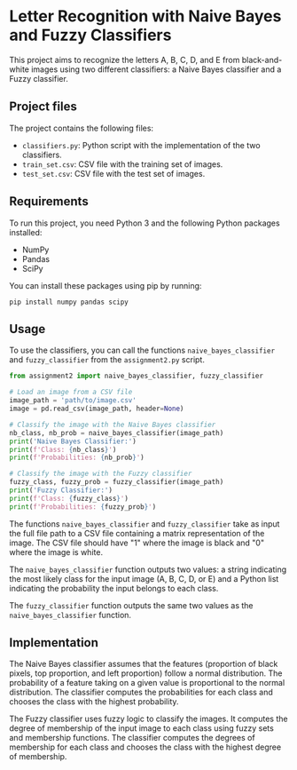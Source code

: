 # Letter Recognition with Naive Bayes and Fuzzy Classifiers

This project aims to recognize the letters A, B, C, D, and E from black-and-white images using two different classifiers: a Naive Bayes classifier and a Fuzzy classifier.

## Project files

The project contains the following files:

- `classifiers.py`: Python script with the implementation of the two classifiers.
- `train_set.csv`: CSV file with the training set of images.
- `test_set.csv`: CSV file with the test set of images.

## Requirements

To run this project, you need Python 3 and the following Python packages installed:

- NumPy
- Pandas
- SciPy

You can install these packages using pip by running:

```
pip install numpy pandas scipy
```

## Usage

To use the classifiers, you can call the functions `naive_bayes_classifier` and `fuzzy_classifier` from the `assignment2.py` script.

```python
from assignment2 import naive_bayes_classifier, fuzzy_classifier

# Load an image from a CSV file
image_path = 'path/to/image.csv'
image = pd.read_csv(image_path, header=None)

# Classify the image with the Naive Bayes classifier
nb_class, nb_prob = naive_bayes_classifier(image_path)
print('Naive Bayes Classifier:')
print(f'Class: {nb_class}')
print(f'Probabilities: {nb_prob}')

# Classify the image with the Fuzzy classifier
fuzzy_class, fuzzy_prob = fuzzy_classifier(image_path)
print('Fuzzy Classifier:')
print(f'Class: {fuzzy_class}')
print(f'Probabilities: {fuzzy_prob}')
```

The functions `naive_bayes_classifier` and `fuzzy_classifier` take as input the full file path to a CSV file containing a matrix representation of the image. The CSV file should have "1" where the image is black and "0" where the image is white.

The `naive_bayes_classifier` function outputs two values: a string indicating the most likely class for the input image (A, B, C, D, or E) and a Python list indicating the probability the input belongs to each class.

The `fuzzy_classifier` function outputs the same two values as the `naive_bayes_classifier` function.

## Implementation

The Naive Bayes classifier assumes that the features (proportion of black pixels, top proportion, and left proportion) follow a normal distribution. The probability of a feature taking on a given value is proportional to the normal distribution. The classifier computes the probabilities for each class and chooses the class with the highest probability.

The Fuzzy classifier uses fuzzy logic to classify the images. It computes the degree of membership of the input image to each class using fuzzy sets and membership functions. The classifier computes the degrees of membership for each class and chooses the class with the highest degree of membership.
